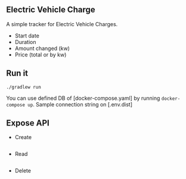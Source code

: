 Electric Vehicle Charge
---

A simple tracker for Electric Vehicle Charges.

- Start date
- Duration
- Amount changed (kw)
- Price (total or by kw)

## Run it

```shell
./gradlew run
```
You can use defined DB of [docker-compose.yaml] by running `docker-compose up`. Sample connection string on [.env.dist]

## Expose API

- Create
    ```
    ```
- Read
    ```
    ```
- Delete
    ```
    ```
  
